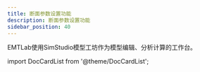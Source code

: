 ```yaml
---
title: 断面参数设置功能
description: 断面参数设置功能
sidebar_position: 40
---
```


EMTLab使用SimStudio模型工坊作为模型编辑、分析计算的工作台。

import DocCardList from '@theme/DocCardList';

<DocCardList />